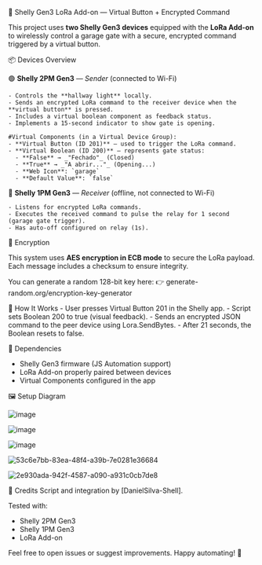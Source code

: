 🔌 Shelly Gen3 LoRa Add-on — Virtual Button + Encrypted Command

This project uses **two Shelly Gen3 devices** equipped with the **LoRa Add-on** to wirelessly control a garage gate with a secure, encrypted command triggered by a virtual button.

📦 Devices Overview

  🟢 **Shelly 2PM Gen3** — *Sender* (connected to Wi-Fi)
  
    - Controls the **hallway light** locally.
    - Sends an encrypted LoRa command to the receiver device when the **virtual button** is pressed.
    - Includes a virtual boolean component as feedback status.
    - Implements a 15-second indicator to show gate is opening.
  
    #Virtual Components (in a Virtual Device Group):
    - **Virtual Button (ID 201)** – used to trigger the LoRa command.
    - **Virtual Boolean (ID 200)** – represents gate status:
      - **False** → _"Fechado"_ (Closed)
      - **True** → _"A abrir..."_ (Opening...)
      - **Web Icon**: `garage`
      - **Default Value**: `false`
  
  🔴 **Shelly 1PM Gen3** — *Receiver* (offline, not connected to Wi-Fi)
  
    - Listens for encrypted LoRa commands.
    - Executes the received command to pulse the relay for 1 second (garage gate trigger).
    - Has auto-off configured on relay (1s).

🔐 Encryption

  This system uses **AES encryption in ECB mode** to secure the LoRa payload. Each message includes a checksum to ensure integrity.
  
  You can generate a random 128-bit key here:
  👉 generate-random.org/encryption-key-generator

📡 How It Works
    -  User presses Virtual Button 201 in the Shelly app.
    -  Script sets Boolean 200 to true (visual feedback).
    -  Sends an encrypted JSON command to the peer device using Lora.SendBytes.
    -  After 21 seconds, the Boolean resets to false.

🧠 Dependencies
  -  Shelly Gen3 firmware (JS Automation support)
  -  LoRa Add-on properly paired between devices
  -  Virtual Components configured in the app

🖼️ Setup Diagram

![image](https://github.com/user-attachments/assets/f2f3d9e6-ebd5-4a06-b0cc-18198dd88c03)

![image](https://github.com/user-attachments/assets/24fc8032-5759-4dc4-af1d-d1cd2392ed61)

![image](https://github.com/user-attachments/assets/a93a5f28-5c85-41b5-ac23-13bd54bd795d)


![53c6e7bb-83ea-48f4-a39b-7e0281e36684](https://github.com/user-attachments/assets/1e74df02-85cc-4e92-a961-f1ed944ee17a)

![2e930ada-942f-4587-a090-a931c0cb7de8](https://github.com/user-attachments/assets/6c4da448-e982-4eef-aa52-199b5c38d861)

🤝 Credits
Script and integration by [DanielSilva-Shell].

Tested with:
  - Shelly 2PM Gen3
  - Shelly 1PM Gen3
  - LoRa Add-on


Feel free to open issues or suggest improvements. Happy automating! 🚀
